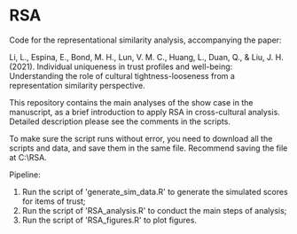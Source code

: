 # RSA

Code for the representational similarity analysis, accompanying the paper:

Li, L., Espina, E., Bond, M. H., Lun, V. M. C., Huang, L., Duan, Q., & Liu, J. H. (2021). Individual uniqueness in trust profiles and well-being: Understanding the role of cultural tightness-looseness from a representation similarity perspective.

This repository contains the main analyses of the show case in the manuscript, as a brief introduction to apply RSA in cross-cultural analysis. 
Detailed description please see the comments in the scripts. 

To make sure the script runs without error, you need to download all the scripts and data, and save them in the same file. Recommend saving the file at C:\RSA.

Pipeline:
1. Run the script of 'generate_sim_data.R' to generate the simulated scores for items of trust;
2. Run the script of 'RSA_analysis.R' to conduct the main steps of analysis;
3. Run the script of 'RSA_figures.R' to plot figures.
